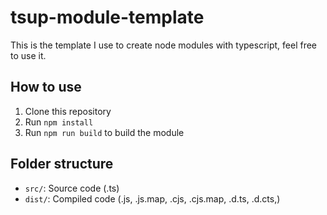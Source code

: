 # tsup-module-template

This is the template I use to create node modules with typescript, feel free to use it.

## How to use

1. Clone this repository
2. Run `npm install`
3. Run `npm run build` to build the module

## Folder structure

- `src/`: Source code (.ts)
- `dist/`: Compiled code (.js, .js.map, .cjs, .cjs.map, .d.ts, .d.cts,)